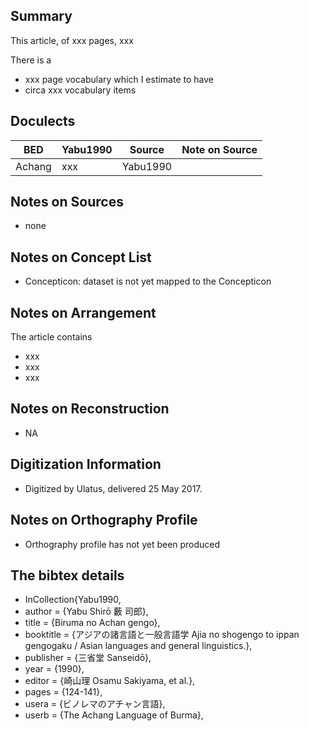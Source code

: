 
## Summary

This article, of xxx pages, 
xxx

There is a
* xxx page vocabulary 
which I estimate to have 
* circa xxx vocabulary items

## Doculects

BED | Yabu1990 |  Source | Note on Source
--- | --- | --- | --- 
Achang | xxx| Yabu1990 | 

## Notes on Sources

* none 

## Notes on Concept List

* Concepticon: dataset is not yet mapped to the Concepticon

## Notes on Arrangement

The article contains

* xxx
* xxx
* xxx 

## Notes on Reconstruction

* NA

## Digitization Information

* Digitized by Ulatus, delivered 25 May 2017.

## Notes on Orthography Profile

* Orthography profile has not yet been produced

## The bibtex details

* InCollection{Yabu1990,
*  author    = {Yabu Shirō 藪 司郎},
*  title     = {Biruma no Achan gengo},
*  booktitle = {アジアの諸言語と一般言語学 Ajia no shogengo to ippan gengogaku / Asian languages and general linguistics.},
*  publisher = {三省堂 Sanseidō},
*  year      = {1990},
*  editor    = {崎山理 Osamu Sakiyama, et al.},
*  pages     = {124-141},
*  usera     = {ビノレマのアチャン言語},
*  userb     = {The Achang Language of Burma},

